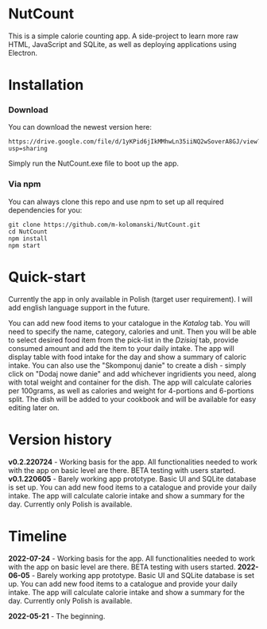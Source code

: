 # NutCount
This is a simple calorie counting app. A side-project to learn more raw HTML, JavaScript and SQLite, as well as deploying applications using Electron.

# Installation
### Download
You can download the newest version here:
```
https://drive.google.com/file/d/1yKPid6jIkMMhwLn35iiNQ2wSoverA8GJ/view?usp=sharing
```
Simply run the NutCount.exe file to boot up the app.

### Via npm
You can always clone this repo and use npm to set up all required dependencies for you:
```
git clone https://github.com/m-kolomanski/NutCount.git
cd NutCount
npm install
npm start
```

# Quick-start
Currently the app in only available in Polish (target user requirement). I will add english language support in the future.

You can add new food items to your catalogue in the *Katalog* tab. You will need to specify the name, category, calories and unit. Then you will be able to select desired food item from the pick-list in the *Dzisiaj* tab, provide consumed amount and add the item to your daily intake. The app will display table with food intake for the day and show a summary of caloric intake. You can also use the "Skomponuj danie" to create a dish - simply click on "Dodaj nowe danie" and add whichever ingridients you need, along with total weight and container for the dish. The app will calculate calories per 100grams, as well as calories and weight for 4-portions and 6-portions split. The dish will be added to your cookbook and will be available for easy editing later on. 

# Version history
<b>v0.2.220724</b> - Working basis for the app. All functionalities needed to work with the app on basic level are there. BETA testing with users started.
<b>v0.1.220605</b> - Barely working app prototype. Basic UI and SQLite database is set up. You can add new food items to a catalogue and provide your daily intake. The app will calculate calorie intake and show a summary for the day. Currently only Polish is available.

# Timeline
<b>2022-07-24</b> - Working basis for the app. All functionalities needed to work with the app on basic level are there. BETA testing with users started.
<b>2022-06-05</b> - Barely working app prototype. Basic UI and SQLite database is set up. You can add new food items to a catalogue and provide your daily intake. The app will calculate calorie intake and show a summary for the day. Currently only Polish is available.

<b>2022-05-21</b> - The beginning.
